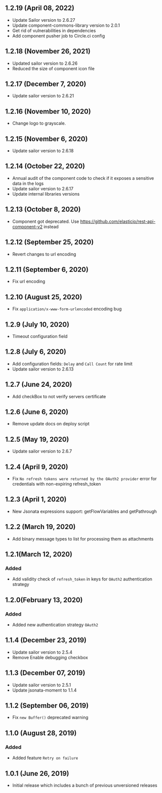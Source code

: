 ## 1.2.19 (April 08, 2022)

* Update Sailor version to 2.6.27
* Update component-commons-library version to 2.0.1
* Get rid of vulnerabilities in dependencies
* Add component pusher job to Circle.ci config

## 1.2.18 (November 26, 2021)
* Updated sailor version to 2.6.26
* Reduced the size of component icon file

## 1.2.17 (December 7, 2020)
* Update sailor version to 2.6.21

## 1.2.16 (November 10, 2020)

* Change logo to grayscale.

## 1.2.15 (November 6, 2020)
* Update sailor version to 2.6.18

## 1.2.14 (October 22, 2020)
* Annual audit of the component code to check if it exposes a sensitive data in the logs
* Update sailor version to 2.6.17
* Update internal libraries versions

## 1.2.13 (October 8, 2020)
* Component got deprecated. Use https://github.com/elasticio/rest-api-component-v2 instead

## 1.2.12 (September 25, 2020)
* Revert changes to url encoding

## 1.2.11 (September 6, 2020)
* Fix url encoding

## 1.2.10 (August 25, 2020)
* Fix `application/x-www-form-urlencoded` encoding bug

## 1.2.9 (July 10, 2020)
* Timeout configuration field

## 1.2.8 (July 6, 2020)
* Add configuration fields: `Delay` and `Call Count` for rate limit
* Update sailor version to 2.6.13

## 1.2.7 (June 24, 2020)
* Add checkBox to not verify servers certificate

## 1.2.6 (June 6, 2020)
* Remove update docs on deploy script

## 1.2.5 (May 19, 2020)
* Update sailor version to 2.6.7

## 1.2.4 (April 9, 2020)
* Fix `No refresh tokens were returned by the OAuth2 provider` error for credentials with non-expiring refresh_token

## 1.2.3 (April 1, 2020)
* New Jsonata expressions support: getFlowVariables and getPathrough

## 1.2.2 (March 19, 2020)
* Add binary message types to list for processing them as attachments

## 1.2.1(March 12, 2020)

### Added
* Add validity check of `refresh_token` in keys for `OAuth2` authentication strategy

## 1.2.0(February 13, 2020)

### Added
* Added new authentication strategy `OAuth2`

## 1.1.4 (December 23, 2019)

* Update sailor version to 2.5.4
* Remove Enable debugging checkbox

## 1.1.3 (December 07, 2019)

* Update sailor version to 2.5.1
* Update jsonata-moment to 1.1.4

## 1.1.2 (September 06, 2019)

* Fix `new Buffer()` deprecated warning

## 1.1.0 (August 28, 2019)

### Added
* Added feature `Retry on failure`

## 1.0.1 (June 26, 2019)

* Initial release which includes a bunch of previous unversioned releases
